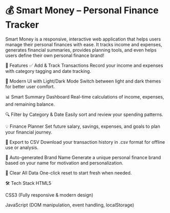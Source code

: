 # 💰 Smart Money – Personal Finance Tracker
Smart Money is a responsive, interactive web application that helps users manage their personal finances with ease. It tracks income and expenses, generates financial summaries, provides planning tools, and even helps users define their own personal finance brand!

🚀 Features
✅ Add & Track Transactions
Record your income and expenses with category tagging and date tracking.

🌈 Modern UI with Light/Dark Mode
Switch between light and dark themes for better user comfort.

📊 Smart Summary Dashboard
Real-time calculations of income, expenses, and remaining balance.

🔍 Filter by Category & Date
Easily sort and review your spending patterns.

💡 Finance Planner
Set future salary, savings, expenses, and goals to plan your financial journey.

📁 Export to CSV
Download your transaction history in .csv format for offline use or analysis.

🧠 Auto-generated Brand Name
Generate a unique personal finance brand based on your name for motivation and personalization.

🧼 Clear All Data
One-click reset to start fresh when needed.

🛠️ Tech Stack
HTML5

CSS3 (Fully responsive & modern design)

JavaScript (DOM manipulation, event handling, localStorage)
